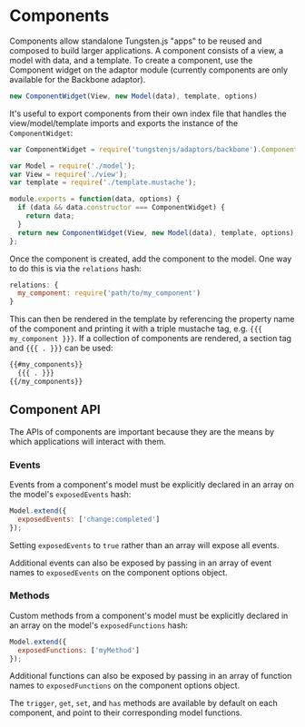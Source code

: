 # Components

Components allow standalone Tungsten.js "apps" to be reused and composed to build larger applications.  A component consists of a view, a model with data, and a template.  To create a component, use the Component widget on the adaptor module (currently components are only available for the Backbone adaptor).

```javascript
new ComponentWidget(View, new Model(data), template, options)
```

It's useful to export components from their own index file that handles the view/model/template imports and exports the instance of the `ComponentWidget`:

```javascript
var ComponentWidget = require('tungstenjs/adaptors/backbone').ComponentWidget;

var Model = require('./model');
var View = require('./view');
var template = require('./template.mustache');

module.exports = function(data, options) {
  if (data && data.constructor === ComponentWidget) {
    return data;
  }
  return new ComponentWidget(View, new Model(data), template, options);
};
```

Once the component is created, add the component to the model.  One way to do this is via the `relations` hash:

```javascript
relations: {
  my_component: require('path/to/my_component')
}
```

This can then be rendered in the template by referencing the property name of the component and printing it with a triple mustache tag, e.g. `{{{ my_component }}}`.  If a collection of components are rendered, a section tag and `{{{ . }}}` can be used:

```html
{{#my_components}}
  {{{ . }}}
{{/my_components}}
```

## Component API

The APIs of components are important because they are the means by which applications will interact with them.

### Events

Events from a component's model must be explicitly declared in an array on the model's `exposedEvents` hash:

```javascript
Model.extend({
  exposedEvents: ['change:completed']
});
```

Setting `exposedEvents` to `true` rather than an array will expose all events.

Additional events can also be exposed by passing in an array of event names to `exposedEvents` on the component options object.

### Methods

Custom methods from a component's model must be explicitly declared in an array on the model's `exposedFunctions` hash:

```javascript
Model.extend({
  exposedFunctions: ['myMethod']
});
```

Additional functions can also be exposed by passing in an array of function names to `exposedFunctions` on the component options object.

The `trigger`, `get`, `set`, and `has` methods are available by default on each component, and point to their corresponding model functions.
